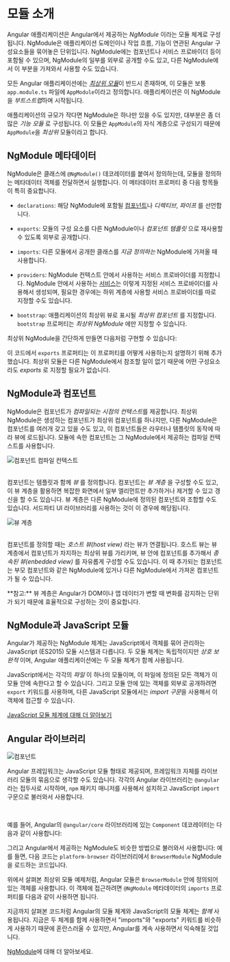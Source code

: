 <!--
# Introduction to modules
-->
# 모듈 소개

<!--
Angular apps are modular and Angular has its own modularity system called *NgModules*.
NgModules are containers for a cohesive block of code dedicated to an application domain, a workflow, or a closely related set of capabilities. They can contain components, service providers, and other code files whose scope is defined by the containing NgModule. They can import functionality that is exported from other NgModules, and export selected functionality for use by other NgModules.
-->
Angular 애플리케이션은 Angular에서 제공하는 _NgModule_ 이라는 모듈 체계로 구성됩니다. NgModule은 애플리케이션 도메인이나 작업 흐름, 기능이 연관된 Angular 구성요소들을 묶어놓은 단위입니다. NgModule에는 컴포넌트나 서비스 프로바이더 등이 포함될 수 있으며, NgModule의 일부를 외부로 공개할 수도 있고, 다른 NgModule에서 이 부분을 가져와서 사용할 수도 있습니다.

<!--
Every Angular app has at least one NgModule class, [the *root module*](guide/bootstrapping), which is conventionally named `AppModule` and resides in a file named `app.module.ts`. You launch your app by *bootstrapping* the root NgModule.
-->
모든 Angular 애플리케이션에는 [_최상위 모듈_](guide/bootstrapping)이 반드시 존재하며, 이 모듈은 보통 `app.module.ts` 파일에 `AppModule`이라고 정의합니다. 애플리케이션은 이 NgModule을 *부트스트랩*하며 시작됩니다.

<!--
While a small application might have only one NgModule, most apps have many more *feature modules*. The *root* NgModule for an app is so named because it can include child NgModules in a hierarchy of any depth.
-->
애플리케이션의 규모가 작다면 NgModule은 하나만 있을 수도 있지만, 대부분은 좀 더 많은 *기능 모듈* 로 구성됩니다. 이 모듈은 `AppModule`의 자식 계층으로 구성되기 때문에 `AppModule`을 *최상위* 모듈이라고 합니다.

<!--
## NgModule metadata
-->
## NgModule 메타데이터

<!--
An NgModule is defined by a class decorated with `@NgModule()`. The `@NgModule()` decorator is a function that takes a single metadata object, whose properties describe the module. The most important properties are as follows.
-->
NgModule은 클래스에 `@NgModule()` 데코레이터를 붙여서 정의하는데, 모듈을 정의하는 메타데이터 객체를 전달하면서 실행합니다. 이 메타데이터 프로퍼티 중 다음 항목들이 특히 중요합니다.

<!--
* `declarations`: The [components](guide/architecture-components), *directives*, and *pipes* that belong to this NgModule.
-->
* `declarations`: 해당 NgModule에 포함될 [컴포넌트](guide/architecture-components)나 *디렉티브*, *파이프* 를 선언합니다.

<!--
* `exports`: The subset of declarations that should be visible and usable in the *component templates* of other NgModules.
-->
* `exports`: 모듈의 구성 요소를 다른 NgModule이나 *컴포넌트 템플릿* 으로 재사용할 수 있도록 외부로 공개합니다.

<!--
* `imports`: Other modules whose exported classes are needed by component templates declared in *this* NgModule.
-->
* `imports`: 다른 모듈에서 공개한 클래스를 *지금 정의하는* NgModule에 가져올 때 사용합니다.

<!--
* `providers`: Creators of [services](guide/architecture-services) that this NgModule contributes to the global collection of services; they become accessible in all parts of the app. (You can also specify providers at the component level, which is often preferred.)
-->
* `providers`: NgModule 컨텍스트 안에서 사용하는 서비스 프로바이더를 지정합니다. NgModule 안에서 사용하는 [서비스](guide/architecture-services)는 이렇게 지정된 서비스 프로바이더를 사용해서 생성되며, 필요한 경우에는 하위 계층에 사용할 서비스 프로바이더를 따로 지정할 수도 있습니다.

<!--
* `bootstrap`: The main application view, called the *root component*, which hosts all other app views. Only the *root NgModule* should set the `bootstrap` property.
-->
* `bootstrap`: 애플리케이션의 최상위 뷰로 표시될 *최상위 컴포넌트* 를 지정합니다. `bootstrap` 프로퍼티는 *최상위 NgModule* 에만 지정할 수 있습니다.

<!--
Here's a simple root NgModule definition.
-->
최상위 NgModule을 간단하게 만들면 다음처럼 구현할 수 있습니다:

<code-example path="architecture/src/app/mini-app.ts" region="module" header="src/app/app.module.ts"></code-example>

<div class="alert is-helpful">

<!--
  `AppComponent` is included in the `exports` list here for illustration; it isn't actually necessary in this example. A root NgModule has no reason to *export* anything because other modules don't need to *import* the root NgModule.
-->
   이 코드에서 `exports` 프로퍼티는 이 프로퍼티를 어떻게 사용하는지 설명하기 위해 추가했습니다. 최상위 모듈은 다른 NgModule에서 참조할 일이 없기 때문에 어떤 구성요소라도 *exports* 로 지정할 필요가 없습니다.

</div>

<!--
## NgModules and components
-->
## NgModule과 컴포넌트

<!--
NgModules provide a *compilation context* for their components. A root NgModule always has a root component that is created during bootstrap, but any NgModule can include any number of additional components, which can be loaded through the router or created through the template. The components that belong to an NgModule share a compilation context.
-->
NgModule은 컴포넌트가 *컴파일되는 시점의 컨텍스트*를 제공합니다. 최상위 NgModule은 생성하는 컴포넌트가 최상위 컴포넌트를 하나지만, 다른 NgModule은 컴포넌트를 여러개 갖고 있을 수도 있고, 이 컴포넌트들은 라우터나 템플릿의 동작에 따라 뷰에 로드됩니다. 모듈에 속한 컴포넌트는 그 NgModule에서 제공하는 컴파일 컨텍스트를 사용합니다.

<!--
<div class="lightbox">
  <img src="generated/images/guide/architecture/compilation-context.png" alt="Component compilation context" class="left">
</div>
-->
<div class="lightbox">
  <img src="generated/images/guide/architecture/compilation-context.png" alt="컴포넌트 컴파일 컨텍스트" class="left">
</div>

<br class="clear">

<!--
A component and its template together define a *view*. A component can contain a *view hierarchy*, which allows you to define arbitrarily complex areas of the screen that can be created, modified, and destroyed as a unit. A view hierarchy can mix views defined in components that belong to different NgModules. This is often the case, especially for UI libraries.
-->
컴포넌트는 템플릿과 함께 *뷰* 를 정의합니다. 컴포넌트는 *뷰 계층* 을 구성할 수도 있고, 이 뷰 계층을 활용하면 복잡한 화면에서 일부 엘리먼트만 추가하거나 제거할 수 있고 갱신을 할 수도 있습니다. 뷰 계층은 다른 NgModule에 정의된 컴포넌트와 조합할 수도 있습니다. 서드파티 UI 라이브러리를 사용하는 것이 이 경우에 해당됩니다.

<!--
<div class="lightbox">
  <img src="generated/images/guide/architecture/view-hierarchy.png" alt="View hierarchy" class="left">
</div>
-->
<div class="lightbox">
  <img src="generated/images/guide/architecture/view-hierarchy.png" alt="뷰 계층" class="left">
</div>

<br class="clear">

<!--
When you create a component, it's associated directly with a single view, called the *host view*. The host view can be the root of a view hierarchy, which can contain *embedded views*, which are in turn the host views of other components. Those components can be in the same NgModule, or can be imported from other NgModules. Views in the tree can be nested to any depth.
-->
컴포넌트를 정의할 때는 *호스트 뷰(host view)* 라는 뷰가 연결됩니다. 호스트 뷰는 뷰 계층에서 컴포넌트가 차지하는 최상위 뷰를 가리키며, 뷰 안에 컴포넌트를 추가해서 _종속된 뷰(enbedded view)_ 를 자유롭게 구성할 수도 있습니다. 이 때 추가되는 컴포넌트는 부모 컴포넌트와 같은 NgModule에 있거나 다른 NgModule에서 가져온 컴포넌트가 될 수 있습니다.

<div class="alert is-helpful">
<!--
**Note:** The hierarchical structure of views is a key factor in the way Angular detects and responds to changes in the DOM and app data.
-->
    **참고:** 뷰 계층은 Angular가 DOM이나 앱 데이터가 변할 때 변화를 감지하는 단위가 되기 때문에 효율적으로 구성하는 것이 중요합니다.
</div>

<!--
## NgModules and JavaScript modules
-->
## NgModule과 JavaScript 모듈

<!--
The NgModule system is different from and unrelated to the JavaScript (ES2015) module system for managing collections of JavaScript objects. These are *complementary* module systems that you can use together to write your apps.
-->
Angular가 제공하는 NgModule 체계는 JavaScript에서 객체를 묶어 관리하는 JavaScript (ES2015) 모듈 시스템과 다릅니다. 두 모듈 체계는 독립적이지만 *상호 보완적* 이며, Angular 애플리케이션에는 두 모듈 체계가 함께 사용됩니다.

<!--
In JavaScript each *file* is a module and all objects defined in the file belong to that module.
The module declares some objects to be public by marking them with the `export` key word.
Other JavaScript modules use *import statements* to access public objects from other modules.
-->
JavaScript에서는 각각의 *파일* 이 하나의 모듈이며, 이 파일에 정의된 모든 객체가 이 모듈 안에 속한다고 할 수 있습니다.
그리고 모듈 안에 있는 객체를 외부로 공개하려면 `export` 키워드를 사용하며, 다른 JavaScript 모듈에서는 *import 구문*을 사용해서 이 객체에 접근할 수 있습니다.

<code-example path="architecture/src/app/app.module.ts" region="imports"></code-example>

<code-example path="architecture/src/app/app.module.ts" region="export"></code-example>

<div class="alert is-helpful">
<!--
  <a href="http://exploringjs.com/es6/ch_modules.html">Learn more about the JavaScript module system on the web.</a>
-->
  <a href="http://exploringjs.com/es6/ch_modules.html">JavaScript 모듈 체계에 대해 더 알아보기</a>
</div>

<!--
## Angular libraries
-->
## Angular 라이브러리

<!--
<img src="generated/images/guide/architecture/library-module.png" alt="Component" class="left">
-->
<img src="generated/images/guide/architecture/library-module.png" alt="컴포넌트" class="left">

<!--
Angular loads as a collection of JavaScript modules. You can think of them as library modules. Each Angular library name begins with the `@angular` prefix. Install them with the node package manager `npm` and import parts of them with JavaScript `import` statements.
-->
Angular 프레임워크는 JavaScript 모듈 형태로 제공되며, 프레임워크 자체를 라이브러리 모듈의 묶음으로 생각할 수도 있습니다. 각각의 Angular 라이브러리는 `@angular`라는 접두사로 시작하며, `npm` 패키지 매니저를 사용해서 설치하고 JavaScript `import` 구문으로 불러와서 사용합니다.

<br class="clear">

<!--
For example, import Angular's `Component` decorator from the `@angular/core` library like this.
-->
예를 들어, Angular의 `@angular/core` 라이브러리에 있는 `Component` 데코레이터는 다음과 같이 사용합니다:

<code-example path="architecture/src/app/app.component.ts" region="import"></code-example>

<!--
You also import NgModules from Angular *libraries* using JavaScript import statements.
For example, the following code imports the `BrowserModule` NgModule from the `platform-browser` library.
-->
그리고 Angular에서 제공하는 NgModule도 비슷한 방법으로 불러와서 사용합니다:
예를 들면, 다음 코드는 `platform-browser` 라이브러리에서 `BrowserModule` NgModule을 로드하는 코드입니다.

<code-example path="architecture/src/app/mini-app.ts" region="import-browser-module"></code-example>

<!--
In the example of the simple root module above, the application module needs material from within
`BrowserModule`. To access that material, add it to the `@NgModule` metadata `imports` like this.
-->
위에서 살펴본 최상위 모듈 예제처럼, Angular 모듈은 `BrowserModule` 안에 정의되어 있는 객체를 사용합니다. 이 객체에 접근하려면 `@NgModule` 메타데이터의 `imports` 프로퍼티를 다음과 같이 사용하면 됩니다.

<code-example path="architecture/src/app/mini-app.ts" region="ngmodule-imports"></code-example>

<!--
In this way you're using the Angular and JavaScript module systems *together*. Although it's easy to confuse the two systems, which share the common vocabulary of "imports" and "exports", you will become familiar with the different contexts in which they are used.
-->
지금까지 살펴본 코드처럼 Angular의 모듈 체계와 JavaScript의 모듈 체계는 *함께* 사용됩니다. 지금은 두 체계를 함께 사용하면서 "imports"와 "exports" 키워드를 비슷하게 사용하기 때문에 혼란스러울 수 있지만, Angular를 계속 사용하면서 익숙해질 것입니다.

<div class="alert is-helpful">

<!--
  Learn more from the [NgModules](guide/ngmodules) guide.
-->
  [NgModule](guide/ngmodules)에 대해 더 알아보세요.

</div>
